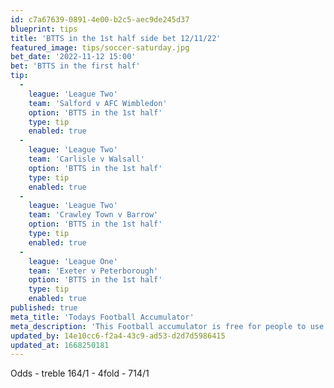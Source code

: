 ```yaml
---
id: c7a67639-0891-4e00-b2c5-aec9de245d37
blueprint: tips
title: 'BTTS in the 1st half side bet 12/11/22'
featured_image: tips/soccer-saturday.jpg
bet_date: '2022-11-12 15:00'
bet: 'BTTS in the first half'
tip:
  -
    league: 'League Two'
    team: 'Salford v AFC Wimbledon'
    option: 'BTTS in the 1st half'
    type: tip
    enabled: true
  -
    league: 'League Two'
    team: 'Carlisle v Walsall'
    option: 'BTTS in the 1st half'
    type: tip
    enabled: true
  -
    league: 'League Two'
    team: 'Crawley Town v Barrow'
    option: 'BTTS in the 1st half'
    type: tip
    enabled: true
  -
    league: 'League One'
    team: 'Exeter v Peterborough'
    option: 'BTTS in the 1st half'
    type: tip
    enabled: true
published: true
meta_title: 'Todays Football Accumulator'
meta_description: 'This Football accumulator is free for people to use who are looking for Football tips. UK football tips daily. Lets beat the bookies. Winning Bets'
updated_by: 14e10cc6-f2a4-43c9-ad53-d2d7d5986415
updated_at: 1668250181
---
```

Odds - treble 164/1 - 4fold - 714/1